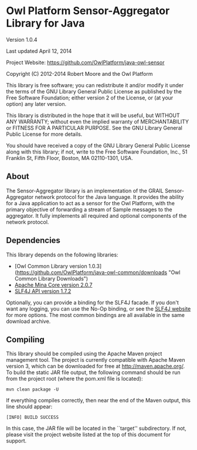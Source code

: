 Owl Platform Sensor-Aggregator Library for Java
===============================================

Version 1.0.4

Last updated April 12, 2014

Project Website: <https://github.com/OwlPlatform/java-owl-sensor>

Copyright (C) 2012-2014 Robert Moore and the Owl Platform

This library is free software; you can redistribute it and/or
modify it under the terms of the GNU Library General Public
License as published by the Free Software Foundation; either
version 2 of the License, or (at your option) any later version.

This library is distributed in the hope that it will be useful,
but WITHOUT ANY WARRANTY; without even the implied warranty of
MERCHANTABILITY or FITNESS FOR A PARTICULAR PURPOSE.  See the GNU
Library General Public License for more details.

You should have received a copy of the GNU Library General Public
License along with this library; if not, write to the
Free Software Foundation, Inc., 51 Franklin St, Fifth Floor,
Boston, MA  02110-1301, USA.

## About ##
The Sensor-Aggregator library is an implementation of the GRAIL
Sensor-Aggregator network protocol for the Java language.  It provides the
ability for a Java application to act as a sensor for the Owl Platform, with
the primary objective of forwarding a stream of Sample messages to the
aggregator.  It fully implements all required and optional components of the
network protocol.

## Dependencies ##
This library depends on the following libraries:
* [Owl Common Library version 1.0.3] (https://github.com/OwlPlatform/java-owl-common/downloads 
  "Owl Common Library Downloads")
* [Apache Mina Core version 2.0.7](http://mina.apache.org/downloads.html
  "Apache Mina Downloads")
* [SLF4J API version 1.7.2](http://www.slf4j.org/download.html "SLF4J
  Downloads")

Optionally, you can provide a binding for the SLF4J facade.  If you don't want
any logging, you can use the No-Op binding, or see the [SLF4J
website](http://www.slf4j.org "Simple Logging Facade for Java") for more
options. The most common bindings are all available in the same download
archive.

## Compiling ##
This library should be compiled using the Apache Maven project management
tool.  The project is currently compatible with Apache Maven version 3,
which can be downloaded for free at <http://maven.apache.org/>.  To build
the static JAR file output, the following command should be run from the
project root (where the pom.xml file is located):

    mvn clean package -U

If everything compiles correctly, then near the end of the Maven output,
this line should appear:

    [INFO] BUILD SUCCESS

In this case, the JAR file will be located in the ``target'' subdirectory.
If not, please visit the project website listed at the top of this
document for support.

